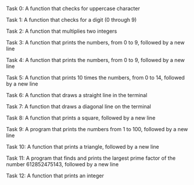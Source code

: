 Task 0:  A function that checks for uppercase character

Task 1:  A function that checks for a digit (0 through 9)

Task 2:  A function that multiplies two integers

Task 3:  A function that prints the numbers, from 0 to 9, followed by a new line

Task 4:  A function that prints the numbers, from 0 to 9, followed by a new line

Task 5:  A function that prints 10 times the numbers, from 0 to 14, followed by a new line

Task 6:  A function that draws a straight line in the terminal

Task 7:  A function that draws a diagonal line on the terminal

Task 8:  A function that prints a square, followed by a new line

Task 9:  A program that prints the numbers from 1 to 100, followed by a new line

Task 10: A function that prints a triangle, followed by a new line

Task 11: A program that finds and prints the largest prime factor of the number 612852475143, followed by a new line

Task 12: A function that prints an integer



